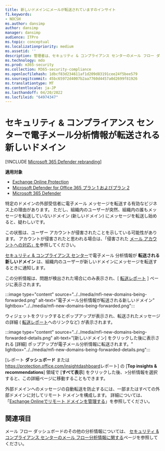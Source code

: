 ```yaml
---
title: 新しいドメインにメールが転送されていますのインサイト
f1.keywords:
- NOCSH
ms.author: dansimp
author: dansimp
manager: dansimp
audience: ITPro
ms.topic: conceptual
ms.localizationpriority: medium
ms.assetid: ''
description: 管理者は、セキュリティ & コンプライアンス センターのメール フロー ダッシュボードで新しいドメインが転送される電子メール分析情報を使用して、ユーザーが転送されたことがない外部ドメインにメッセージを転送するタイミングを調査する方法について説明します。
ms.technology: mdo
ms.prod: m365-security
ms.collection: M365-security-compliance
ms.openlocfilehash: 1dbcf83d234611af1d209d83191cee24f5bee579
ms.sourcegitcommit: 45bc65972d4007b2aa7760d4457a0d2699f81926
ms.translationtype: MT
ms.contentlocale: ja-JP
ms.lasthandoff: 04/20/2022
ms.locfileid: "64974347"
---
```

# <a name="new-domains-being-forwarded-email-insight-in-the-security--compliance-center"></a>セキュリティ & コンプライアンス センターで電子メール分析情報が転送される新しいドメイン

[!INCLUDE [Microsoft 365 Defender rebranding](../includes/microsoft-defender-for-office.md)]

**適用対象**
- [Exchange Online Protection](exchange-online-protection-overview.md)
- [Microsoft Defender for Office 365 プラン 1 およびプラン 2](defender-for-office-365.md)
- [Microsoft 365 Defender](../defender/microsoft-365-defender.md)

特定のドメインの外部受信者に電子メール メッセージを転送する有効なビジネス上の理由があります。 ただし、組織内のユーザーが突然、組織内の誰もメッセージを転送していないドメイン (新しいドメイン) にメッセージを転送し始めると、疑わしいです。

この状態は、ユーザー アカウントが侵害されたことを示している可能性があります。 アカウントが侵害されたと思われる場合は、「侵害された [メール アカウントへの対応」を](responding-to-a-compromised-email-account.md)参照してください。

[セキュリティ & コンプライアンス センター](https://protection.office.com)で電子メール 分析情報が **転送される新しいドメイン** は、組織内のユーザーが新しいドメインにメッセージを転送するときに通知します。

この分析情報は、問題が検出された場合にのみ表示され、[ [転送レポート](view-mail-flow-reports.md#forwarding-report) ] ページに表示されます。

:::image type="content" source="../../media/mfi-new-domains-being-forwarded.png" alt-text="電子メール分析情報が転送される新しいドメイン" lightbox="../../media/mfi-new-domains-being-forwarded.png":::

ウィジェットをクリックするとポップアップが表示され、転送されたメッセージの詳細 ( [転送レポート](view-mail-flow-reports.md#forwarding-report)へのリンクなど) が表示されます。

:::image type="content" source="../../media/mfi-new-domains-being-forwarded-details.png" alt-text="[新しいドメイン] をクリックした後に表示される [詳細] ポップアップが電子メール分析情報に転送されます。" lightbox="../../media/mfi-new-domains-being-forwarded-details.png":::

[レポート **ダッシュボード** または<https://protection.office.com/insightdashboard>レポート] の [**Top insights & recommendations**] 領域で [**すべて表示**] をクリックした後、\>分析情報を選択すると、この詳細ページに移動することもできます。

外部ドメインへのメッセージの自動転送を防止するには、一部またはすべての外部ドメインに対してリモート ドメインを構成します。 詳細については、「[Exchange Onlineでリモート ドメインを管理する](/Exchange/mail-flow-best-practices/remote-domains/manage-remote-domains)」を参照してください。

## <a name="related-topics"></a>関連項目

メール フロー ダッシュボードのその他の分析情報については、 [セキュリティ & コンプライアンス センターのメール フロー分析情報に関する](mail-flow-insights-v2.md)ページを参照してください。
